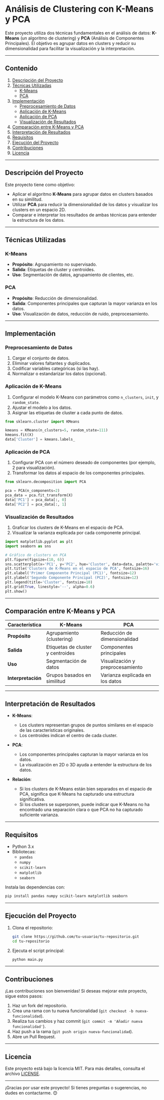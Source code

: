 # Análisis de Clustering con K-Means y PCA

Este proyecto utiliza dos técnicas fundamentales en el análisis de datos: **K-Means** (un algoritmo de clustering) y **PCA** (Análisis de Componentes Principales). El objetivo es agrupar datos en clusters y reducir su dimensionalidad para facilitar la visualización y la interpretación.

---

## Contenido

1. [Descripción del Proyecto](#descripción-del-proyecto)
2. [Técnicas Utilizadas](#técnicas-utilizadas)
   - [K-Means](#k-means)
   - [PCA](#pca)
3. [Implementación](#implementación)
   - [Preprocesamiento de Datos](#preprocesamiento-de-datos)
   - [Aplicación de K-Means](#aplicación-de-k-means)
   - [Aplicación de PCA](#aplicación-de-pca)
   - [Visualización de Resultados](#visualización-de-resultados)
4. [Comparación entre K-Means y PCA](#comparación-entre-k-means-y-pca)
5. [Interpretación de Resultados](#interpretación-de-resultados)
6. [Requisitos](#requisitos)
7. [Ejecución del Proyecto](#ejecución-del-proyecto)
8. [Contribuciones](#contribuciones)
9. [Licencia](#licencia)

---

## Descripción del Proyecto

Este proyecto tiene como objetivo:
- Aplicar el algoritmo **K-Means** para agrupar datos en clusters basados en su similitud.
- Utilizar **PCA** para reducir la dimensionalidad de los datos y visualizar los clusters en un espacio 2D.
- Comparar e interpretar los resultados de ambas técnicas para entender la estructura de los datos.

---

## Técnicas Utilizadas

### K-Means
- **Propósito**: Agrupamiento no supervisado.
- **Salida**: Etiquetas de cluster y centroides.
- **Uso**: Segmentación de datos, agrupamiento de clientes, etc.

### PCA
- **Propósito**: Reducción de dimensionalidad.
- **Salida**: Componentes principales que capturan la mayor varianza en los datos.
- **Uso**: Visualización de datos, reducción de ruido, preprocesamiento.

---

## Implementación

### Preprocesamiento de Datos
1. Cargar el conjunto de datos.
2. Eliminar valores faltantes y duplicados.
3. Codificar variables categóricas (si las hay).
4. Normalizar o estandarizar los datos (opcional).

### Aplicación de K-Means
1. Configurar el modelo K-Means con parámetros como `n_clusters`, `init`, y `random_state`.
2. Ajustar el modelo a los datos.
3. Asignar las etiquetas de cluster a cada punto de datos.

```python
from sklearn.cluster import KMeans

kmeans = KMeans(n_clusters=5, random_state=111)
kmeans.fit(X)
data['Cluster'] = kmeans.labels_
```

### Aplicación de PCA
1. Configurar PCA con el número deseado de componentes (por ejemplo, 2 para visualización).
2. Transformar los datos al espacio de los componentes principales.

```python
from sklearn.decomposition import PCA

pca = PCA(n_components=2)
pca_data = pca.fit_transform(X)
data['PC1'] = pca_data[:, 0]
data['PC2'] = pca_data[:, 1]
```

### Visualización de Resultados
1. Graficar los clusters de K-Means en el espacio de PCA.
2. Visualizar la varianza explicada por cada componente principal.

```python
import matplotlib.pyplot as plt
import seaborn as sns

# Gráfico de clusters en PCA
plt.figure(figsize=(10, 6))
sns.scatterplot(x='PC1', y='PC2', hue='Cluster', data=data, palette='viridis', s=100, alpha=0.8)
plt.title('Clusters de K-Means en el espacio de PCA', fontsize=16)
plt.xlabel('Primer Componente Principal (PC1)', fontsize=12)
plt.ylabel('Segundo Componente Principal (PC2)', fontsize=12)
plt.legend(title='Cluster', fontsize=10)
plt.grid(True, linestyle='--', alpha=0.6)
plt.show()
```

---

## Comparación entre K-Means y PCA

| Característica          | K-Means                          | PCA                              |
|-------------------------|----------------------------------|----------------------------------|
| **Propósito**           | Agrupamiento (clustering)        | Reducción de dimensionalidad     |
| **Salida**              | Etiquetas de cluster y centroides| Componentes principales          |
| **Uso**                 | Segmentación de datos            | Visualización y preprocesamiento |
| **Interpretación**      | Grupos basados en similitud      | Varianza explicada en los datos  |

---

## Interpretación de Resultados

- **K-Means**:
  - Los clusters representan grupos de puntos similares en el espacio de las características originales.
  - Los centroides indican el centro de cada cluster.

- **PCA**:
  - Los componentes principales capturan la mayor varianza en los datos.
  - La visualización en 2D o 3D ayuda a entender la estructura de los datos.

- **Relación**:
  - Si los clusters de K-Means están bien separados en el espacio de PCA, significa que K-Means ha capturado una estructura significativa.
  - Si los clusters se superponen, puede indicar que K-Means no ha encontrado una separación clara o que PCA no ha capturado suficiente varianza.

---

## Requisitos

- Python 3.x
- Bibliotecas:
  - `pandas`
  - `numpy`
  - `scikit-learn`
  - `matplotlib`
  - `seaborn`

Instala las dependencias con:

```bash
pip install pandas numpy scikit-learn matplotlib seaborn
```

---

## Ejecución del Proyecto

1. Clona el repositorio:
   ```bash
   git clone https://github.com/tu-usuario/tu-repositorio.git
   cd tu-repositorio
   ```
2. Ejecuta el script principal:
   ```bash
   python main.py
   ```

---

## Contribuciones

¡Las contribuciones son bienvenidas! Si deseas mejorar este proyecto, sigue estos pasos:
1. Haz un fork del repositorio.
2. Crea una rama con tu nueva funcionalidad (`git checkout -b nueva-funcionalidad`).
3. Realiza tus cambios y haz commit (`git commit -m 'Añadir nueva funcionalidad'`).
4. Haz push a la rama (`git push origin nueva-funcionalidad`).
5. Abre un Pull Request.

---

## Licencia

Este proyecto está bajo la licencia MIT. Para más detalles, consulta el archivo [LICENSE](LICENSE).

---

¡Gracias por usar este proyecto! Si tienes preguntas o sugerencias, no dudes en contactarme. 😊
